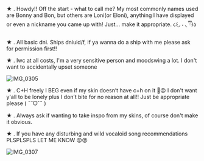 ★ . Howdy!! Off the start - what to call me? My most commonly names used are Bonny and Bon, but others are Loni(or Eloni), anything I have displayed or even a nickname you came up with! Just... make it appropriate. ૮꒰◞ ˕ ◟ ྀི꒱ა

★ . All basic dni. Ships dniuid/f, if ya wanna do a ship with me please ask for permission first!! 

★ . Iwc at all costs, I'm a very sensitive person and moodswing a lot. I don't want to accidentally upset someone

![IMG_0305](https://github.com/user-attachments/assets/297c23f4-4676-4ebd-b2dd-a56bf5c4bcb4)

★ . C+H freely I BEG even if my skin doesn’t have c+h on it 🙏☹️ I don't want y'all to be lonely plus I don’t bite for no reason at all!! Just be appropriate please ( ˶ˆᗜˆ˵ )

★ . Always ask if wanting to take inspo from my skins, of course don't make it obvious.

★ . If you have any disturbing and wild vocaloid song recommendations PLSPLSPLS LET ME KNOW 😡😡

![IMG_0307](https://github.com/user-attachments/assets/7cc5d945-beed-4122-943f-c63147227617)
